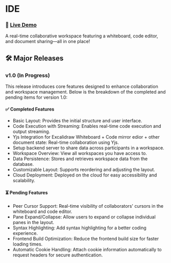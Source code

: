# IDE
### 🚀 [Live Demo](https://ide.rahulbadenkal.com)

A real-time collaborative workspace featuring a whiteboard, code editor, and document sharing—all in one place!

## 🛠️ Major Releases
### v1.0 (In Progress)
This release introduces core features designed to enhance collaboration and workspace management. Below is the breakdown of the completed and pending items for version 1.0:


#### ✅ Completed Features
- Basic Layout: Provides the initial structure and user interface.  
- Code Execution with Streaming: Enables real-time code execution and output streaming.
- Yjs Integration for Excalidraw Whiteboard + Code mirror edior + other document state: Real-time collaboration using Yjs.
- Setup backend server to share data across participants in a workspace.  
- Workspace Overview: View all workspaces you have access to.  
- Data Persistence: Stores and retrieves workspace data from the database.  
- Customizable Layout: Supports reordering and adjusting the layout.     
- Cloud Deployment: Deployed on the cloud for easy accessibility and scalability.  

#### ⏳ Pending Features  
- Peer Cursor Support: Real-time visibility of collaborators' cursors in the whiteboard and code editor.  
- Pane Expand/Collapse: Allow users to expand or collapse individual panes in the layout.
- Syntax Highlighting: Add syntax highlighting for a better coding experience.
- Frontend Build Optimization: Reduce the frontend build size for faster loading times.
- Automatic Cookie Handling: Attach cookie information automatically to request headers for secure authentication.